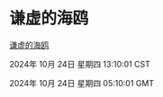 # 谦虚的海鸥
[谦虚的海鸥](http://219.139.199.238:56308/qxdho/course/base/hotlink/index.php)

2024年 10月 24日 星期四 13:10:01 CST

2024年 10月 24日 星期四 05:10:01 GMT
